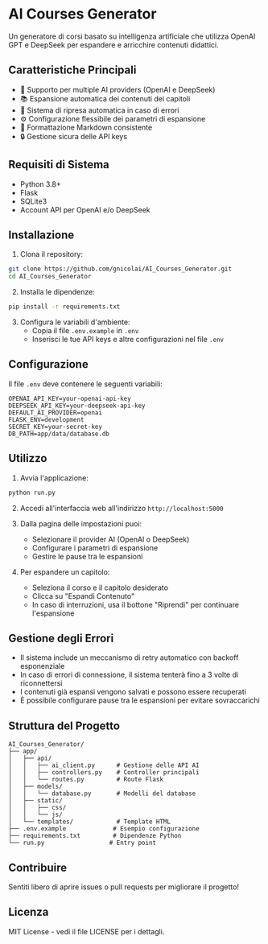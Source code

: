 # AI Courses Generator

Un generatore di corsi basato su intelligenza artificiale che utilizza OpenAI GPT e DeepSeek per espandere e arricchire contenuti didattici.

## Caratteristiche Principali

- 🤖 Supporto per multiple AI providers (OpenAI e DeepSeek)
- 📚 Espansione automatica dei contenuti dei capitoli
- 🔄 Sistema di ripresa automatica in caso di errori
- ⚙️ Configurazione flessibile dei parametri di espansione
- 🎨 Formattazione Markdown consistente
- 🔒 Gestione sicura delle API keys

## Requisiti di Sistema

- Python 3.8+
- Flask
- SQLite3
- Account API per OpenAI e/o DeepSeek

## Installazione

1. Clona il repository:
```bash
git clone https://github.com/gnicolai/AI_Courses_Generator.git
cd AI_Courses_Generator
```

2. Installa le dipendenze:
```bash
pip install -r requirements.txt
```

3. Configura le variabili d'ambiente:
   - Copia il file `.env.example` in `.env`
   - Inserisci le tue API keys e altre configurazioni nel file `.env`

## Configurazione

Il file `.env` deve contenere le seguenti variabili:

```
OPENAI_API_KEY=your-openai-api-key
DEEPSEEK_API_KEY=your-deepseek-api-key
DEFAULT_AI_PROVIDER=openai
FLASK_ENV=development
SECRET_KEY=your-secret-key
DB_PATH=app/data/database.db
```

## Utilizzo

1. Avvia l'applicazione:
```bash
python run.py
```

2. Accedi all'interfaccia web all'indirizzo `http://localhost:5000`

3. Dalla pagina delle impostazioni puoi:
   - Selezionare il provider AI (OpenAI o DeepSeek)
   - Configurare i parametri di espansione
   - Gestire le pause tra le espansioni

4. Per espandere un capitolo:
   - Seleziona il corso e il capitolo desiderato
   - Clicca su "Espandi Contenuto"
   - In caso di interruzioni, usa il bottone "Riprendi" per continuare l'espansione

## Gestione degli Errori

- Il sistema include un meccanismo di retry automatico con backoff esponenziale
- In caso di errori di connessione, il sistema tenterà fino a 3 volte di riconnettersi
- I contenuti già espansi vengono salvati e possono essere recuperati
- È possibile configurare pause tra le espansioni per evitare sovraccarichi

## Struttura del Progetto

```
AI_Courses_Generator/
├── app/
│   ├── api/
│   │   ├── ai_client.py      # Gestione delle API AI
│   │   ├── controllers.py    # Controller principali
│   │   └── routes.py         # Route Flask
│   ├── models/
│   │   └── database.py       # Modelli del database
│   ├── static/
│   │   ├── css/
│   │   └── js/
│   └── templates/            # Template HTML
├── .env.example             # Esempio configurazione
├── requirements.txt         # Dipendenze Python
└── run.py                  # Entry point
```

## Contribuire

Sentiti libero di aprire issues o pull requests per migliorare il progetto!

## Licenza

MIT License - vedi il file LICENSE per i dettagli. 